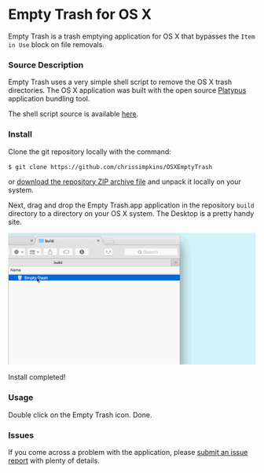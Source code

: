 # Empty Trash for OS X

Empty Trash is a trash emptying application for OS X that bypasses the `Item in Use` block on file removals.

### Source Description

Empty Trash uses a very simple shell script to remove the OS X trash directories.  The OS X application was built with the open source [Platypus](https://github.com/sveinbjornt/Platypus) application bundling tool.

The shell script source is available [here](https://github.com/chrissimpkins/OSXEmptyTrash/blob/master/src/empty_trash.sh).

### Install

Clone the git repository locally with the command:

```
$ git clone https://github.com/chrissimpkins/OSXEmptyTrash
```

or [download the repository ZIP archive file](https://github.com/chrissimpkins/OSXEmptyTrash/archive/master.zip) and unpack it locally on your system.

Next, drag and drop the Empty Trash.app application in the repository `build` directory to a directory on your OS X system.  The Desktop is a pretty handy site.

<img src="https://raw.githubusercontent.com/chrissimpkins/OSXEmptyTrash/master/img/emptytrash-install.gif" alt="Install Empty Trash on OS X" width="750">

Install completed!

### Usage

Double click on the Empty Trash icon.  Done.


### Issues

If you come across a problem with the application, please [submit an issue report](https://github.com/chrissimpkins/OSXEmptyTrash/issues/new) with plenty of details.



